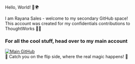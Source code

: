 Hello, World! 👋🌍 </br>

I am Rayana Sales - welcome to my secondary GitHub space! </br>
This account was created for my confidentials contributions to ThoughtWorks 🤫🤐 </br>

### For all the cool stuff, head over to my main account
[![Main GitHub](https://img.shields.io/badge/-RayanaSales's%20Main%20GitHub-red?style=for-the-badge&logo=github&logoColor=white)](https://github.com/RayanaSales) </br>
🚀 Catch you on the flip side, where the real magic happens! 🌟
